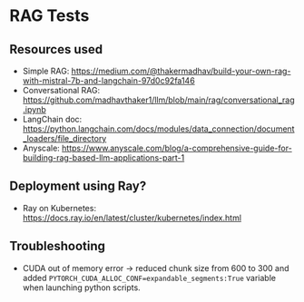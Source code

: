 # RAG Tests

## Resources used
- Simple RAG: https://medium.com/@thakermadhav/build-your-own-rag-with-mistral-7b-and-langchain-97d0c92fa146
- Conversational RAG: https://github.com/madhavthaker1/llm/blob/main/rag/conversational_rag.ipynb
- LangChain doc: https://python.langchain.com/docs/modules/data_connection/document_loaders/file_directory
- Anyscale: https://www.anyscale.com/blog/a-comprehensive-guide-for-building-rag-based-llm-applications-part-1

## Deployment using Ray?
- Ray on Kubernetes: https://docs.ray.io/en/latest/cluster/kubernetes/index.html

## Troubleshooting
- CUDA out of memory error &rarr; reduced chunk size from 600 to 300 and added 
`PYTORCH_CUDA_ALLOC_CONF=expandable_segments:True` variable when launching python scripts. 
